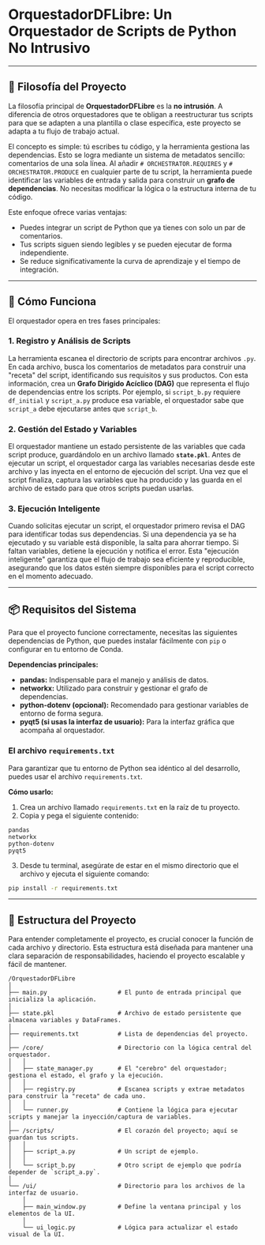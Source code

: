 # OrquestadorDFLibre: Un Orquestador de Scripts de Python No Intrusivo

---

## 🚀 Filosofía del Proyecto

La filosofía principal de **OrquestadorDFLibre** es la **no intrusión**. A diferencia de otros orquestadores que te obligan a reestructurar tus scripts para que se adapten a una plantilla o clase específica, este proyecto se adapta a tu flujo de trabajo actual.

El concepto es simple: tú escribes tu código, y la herramienta gestiona las dependencias. Esto se logra mediante un sistema de metadatos sencillo: comentarios de una sola línea. Al añadir `# ORCHESTRATOR.REQUIRES` y `# ORCHESTRATOR.PRODUCE` en cualquier parte de tu script, la herramienta puede identificar las variables de entrada y salida para construir un **grafo de dependencias**. No necesitas modificar la lógica o la estructura interna de tu código.

Este enfoque ofrece varias ventajas:

* Puedes integrar un script de Python que ya tienes con solo un par de comentarios.
* Tus scripts siguen siendo legibles y se pueden ejecutar de forma independiente.
* Se reduce significativamente la curva de aprendizaje y el tiempo de integración.

---

## 🧠 Cómo Funciona

El orquestador opera en tres fases principales:

### 1. Registro y Análisis de Scripts

La herramienta escanea el directorio de scripts para encontrar archivos `.py`. En cada archivo, busca los comentarios de metadatos para construir una "receta" del script, identificando sus requisitos y sus productos. Con esta información, crea un **Grafo Dirigido Acíclico (DAG)** que representa el flujo de dependencias entre los scripts. Por ejemplo, si `script_b.py` requiere `df_initial` y `script_a.py` produce esa variable, el orquestador sabe que `script_a` debe ejecutarse antes que `script_b`. 

### 2. Gestión del Estado y Variables

El orquestador mantiene un estado persistente de las variables que cada script produce, guardándolo en un archivo llamado **`state.pkl`**. Antes de ejecutar un script, el orquestador carga las variables necesarias desde este archivo y las inyecta en el entorno de ejecución del script. Una vez que el script finaliza, captura las variables que ha producido y las guarda en el archivo de estado para que otros scripts puedan usarlas.

### 3. Ejecución Inteligente

Cuando solicitas ejecutar un script, el orquestador primero revisa el DAG para identificar todas sus dependencias. Si una dependencia ya se ha ejecutado y su variable está disponible, la salta para ahorrar tiempo. Si faltan variables, detiene la ejecución y notifica el error. Esta "ejecución inteligente" garantiza que el flujo de trabajo sea eficiente y reproducible, asegurando que los datos estén siempre disponibles para el script correcto en el momento adecuado.

---

## 📦 Requisitos del Sistema

Para que el proyecto funcione correctamente, necesitas las siguientes dependencias de Python, que puedes instalar fácilmente con `pip` o configurar en tu entorno de Conda.

**Dependencias principales:**

* **pandas:** Indispensable para el manejo y análisis de datos.
* **networkx:** Utilizado para construir y gestionar el grafo de dependencias.
* **python-dotenv (opcional):** Recomendado para gestionar variables de entorno de forma segura.
* **pyqt5 (si usas la interfaz de usuario):** Para la interfaz gráfica que acompaña al orquestador.

### El archivo `requirements.txt`

Para garantizar que tu entorno de Python sea idéntico al del desarrollo, puedes usar el archivo `requirements.txt`.

**Cómo usarlo:**

1.  Crea un archivo llamado `requirements.txt` en la raíz de tu proyecto.
2.  Copia y pega el siguiente contenido:

```
pandas
networkx
python-dotenv
pyqt5
```

3.  Desde tu terminal, asegúrate de estar en el mismo directorio que el archivo y ejecuta el siguiente comando:

```bash
pip install -r requirements.txt
```

---

## 📂 Estructura del Proyecto

Para entender completamente el proyecto, es crucial conocer la función de cada archivo y directorio. Esta estructura está diseñada para mantener una clara separación de responsabilidades, haciendo el proyecto escalable y fácil de mantener.

```
/OrquestadorDFLibre
│
├── main.py                    # El punto de entrada principal que inicializa la aplicación.
│
├── state.pkl                  # Archivo de estado persistente que almacena variables y DataFrames.
│
├── requirements.txt           # Lista de dependencias del proyecto.
│
├── /core/                     # Directorio con la lógica central del orquestador.
│   │
│   ├── state_manager.py       # El "cerebro" del orquestador; gestiona el estado, el grafo y la ejecución.
│   │
│   ├── registry.py            # Escanea scripts y extrae metadatos para construir la "receta" de cada uno.
│   │
│   └── runner.py              # Contiene la lógica para ejecutar scripts y manejar la inyección/captura de variables.
│
├── /scripts/                  # El corazón del proyecto; aquí se guardan tus scripts.
│   │
│   ├── script_a.py            # Un script de ejemplo.
│   │
│   └── script_b.py            # Otro script de ejemplo que podría depender de `script_a.py`.
│
└── /ui/                       # Directorio para los archivos de la interfaz de usuario.
    │
    ├── main_window.py         # Define la ventana principal y los elementos de la UI.
    │
    └── ui_logic.py            # Lógica para actualizar el estado visual de la UI.
```